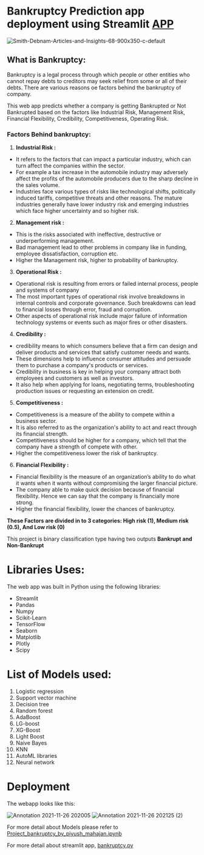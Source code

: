 # Bankruptcy Prediction app deployment using Streamlit [APP](https://share.streamlit.io/piyumaha12/bankruptcy-deployment/main/bankruptcy.py)
![Smith-Debnam-Articles-and-Insights-68-900x350-c-default](https://user-images.githubusercontent.com/71897685/149876757-aa4be791-5887-403e-82f0-923330694d13.png)

## What is Bankruptcy:
Bankruptcy is a legal process through which people or other entities who cannot repay debts to creditors may seek relief from some or all of their debts. 
There are various reasons  oe factors behind the bankruptcy of company. 

This web app predicts whether a company is getting Bankrupted or Not Bankrupted based on the factors like Industrial Risk, Management Risk, Financial Flexibility, Credibility, Competitiveness, Operating Risk.

### Factors Behind bankruptcy:
1. **Industrial Risk :**
- It refers to the factors that can impact a particular industry, which can turn affect the companies within the sector. 
- For example a tax increase in the automobile industry may adversely affect the profits of the automobile producers due to the sharp decline in the sales volume.  
- Industries face various types of risks like technological shifts, politically induced tariffs, competitive threats and other reasons.  The mature industries generally have lower industry risk and emerging industries which face higher uncertainty and so higher risk.
2. **Management risk :**
- This is the risks associated with ineffective, destructive or underperforming management.
- Bad management lead to other problems in company like in funding, employee dissatisfaction, corruption etc.
- Higher the Management risk, higher to probability of bankruptcy.
3. **Operational Risk :**
- Operational risk is resulting from errors or failed internal process, people and systems of company
- The most important types of operational risk involve breakdowns in internal controls and corporate governance. Such breakdowns can lead to financial losses through error, fraud and corruption.
- Other aspects of operational risk include major failure of information technology systems or events such as major fires or other disasters.
4. **Credibility :** 
- credibility means to which consumers believe that a firm can design and deliver products and services that satisfy customer needs and wants. 
- These dimensions help to influence consumer attitudes and persuade them to purchase a company's products or services.
- Credibility in business is key in helping your company attract both employees and customers as well as investors. 
- It also help when applying for loans, negotiating terms, troubleshooting production issues or requesting an extension on credit.
5. **Competitiveness :**
- Competitiveness is a measure of the ability to compete within a business sector. 
- It is also referred to as the organization's ability to act and react through its financial strength. 
- Competitiveness should be higher for a company,  which tell that the company have a strength of compete with other.
- Higher the competitiveness lower the risk of bankruptcy.
6. **Financial Flexibility :**
- Financial flexibility is the measure of an organization’s ability to do what it wants when it wants without compromising the larger financial picture. 
- The company able to make quick decision because of financial flexibility. Hence we can say that the company is financially more strong.
- Higher the financial flexibility, lower the chances of bankruptcy.

**These Factors are divided in to 3 categories: High risk (1), Medium risk (0.5), And Low risk (0)**

This project is binary classification type having two outputs **Bankrupt and Non-Bankrupt**

# Libraries Uses:
The web app was built in Python using the following libraries:

- Streamlit
- Pandas
- Numpy
- Scikit-Learn
- TensorFlow
- Seaborn
- Matplotlib
- Plotly
- Scipy

# List of Models used:
1. Logistic regression
2. Support vector machine
3. Decision tree
4. Random forest
5. AdaBoost
6. LG-boost
7. XG-Boost
8. Light Boost
9. Naive Bayes
10. KNN
11. AutoML libraries
12. Neural network

# Deployment

The webapp looks like this: 

![Annotation 2021-11-26 202005](https://user-images.githubusercontent.com/71897685/149886923-98560c83-e8c9-4d5e-9f00-bfae440cfc79.jpg)
![Annotation 2021-11-26 202125 (2)](https://user-images.githubusercontent.com/71897685/149887860-4b1cc553-27db-4c07-b923-b1f75756c23a.jpg)

For more detail about Models please refer to [Project_bankruptcy_by_piyush_mahajan.ipynb](https://github.com/piyumaha12/BankRuptcy_prediction/blob/b2b8d594a069a68a341522c1cee8277eb7c60200/Project_bankruptcy_by_piyush_mahajan.ipynb)

For more detail about streamlit app, [bankruptcy.py](https://github.com/piyumaha12/BankRuptcy_prediction/blob/b2b8d594a069a68a341522c1cee8277eb7c60200/bankruptcy.py)
